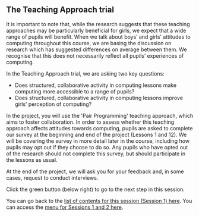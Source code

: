 ## The Teaching Approach trial

It is important to note that, while the research suggests that these teaching approaches may be particularly beneficial for girls, we expect that a wide range of pupils will benefit. When we talk about boys’ and girls’ attitudes to computing throughout this course, we are basing the discussion on research which has suggested differences on average between them. We recognise that this does not necessarily reflect all pupils’ experiences of computing.

In the Teaching Approach trial, we are asking two key questions:

+ Does structured, collaborative activity in computing lessons make computing more accessible to a range of pupils?
+ Does structured, collaborative activity in computing lessons improve girls’ perception of computing?

In the project, you will use the 'Pair Programming' teaching approach, which aims to foster collaboration. In order to assess whether this teaching approach affects attitudes towards computing, pupils are asked to complete our survey at the beginning and end of the project (Lessons 1 and 12). We will be covering the survey in more detail later in the course, including how pupils may opt out if they choose to do so. Any pupils who have opted out of the research should not complete this survey, but should participate in the lessons as usual.

At the end of the project, we will ask you for your feedback and, in some cases, request to conduct interviews.


Click the green button (below right) to go to the next step in this session.

You can go back to the [list of contents for this session (Session 1) here](https://projects.raspberrypi.org/en/projects/gbic-pair-programming-1).
You can access the [menu for Sessions 1 and 2 here](https://projects.raspberrypi.org/en/pathways/gbic-pair-programming-training).
